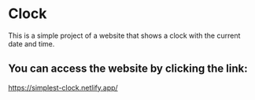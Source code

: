# Clock

This is a simple project of a website that shows a clock with the current date and time.

## You can access the website by clicking the link:

https://simplest-clock.netlify.app/
